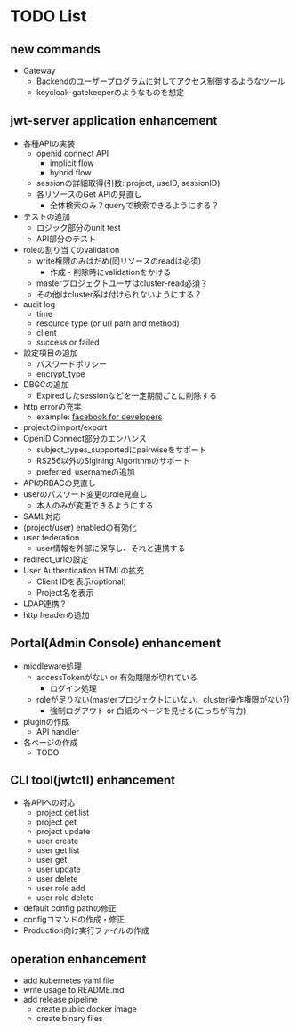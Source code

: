 # TODO List

## new commands

- Gateway
  - Backendのユーザープログラムに対してアクセス制御するようなツール
  - keycloak-gatekeeperのようなものを想定

## jwt-server application enhancement

- 各種APIの実装
  - openid connect API
    - implicit flow
    - hybrid flow
  - sessionの詳細取得(引数: project, useID, sessionID)
  - 各リソースのGet APIの見直し
    - 全体検索のみ？queryで検索できるようにする？
- テストの追加
  - ロジック部分のunit test
  - API部分のテスト
- roleの割り当てのvalidation
  - write権限のみはだめ(同リソースのreadは必須)
    - 作成・削除時にvalidationをかける
  - masterプロジェクトユーザはcluster-read必須？
  - その他はcluster系は付けられないようにする？
- audit log
  - time
  - resource type (or url path and method)
  - client
  - success or failed
- 設定項目の追加
  - パスワードポリシー
  - encrypt_type
- DBGCの追加
  - Expiredしたsessionなどを一定期間ごとに削除する
- http errorの充実
  - example: [facebook for developers](https://developers.facebook.com/docs/messenger-platform/reference/send-api/error-codes?locale=ja_JP)
- projectのimport/export
- OpenID Connect部分のエンハンス
  - subject_types_supportedにpairwiseをサポート
  - RS256以外のSigining Algorithmのサポート
  - preferred_usernameの追加
- APIのRBACの見直し
- userのパスワード変更のrole見直し
  - 本人のみが変更できるようにする
- SAML対応
- (project/user) enabledの有効化
- user federation
  - user情報を外部に保存し、それと連携する
- redirect_urlの設定
- User Authentication HTMLの拡充
  - Client IDを表示(optional)
  - Project名を表示
- LDAP連携？
- http headerの追加

## Portal(Admin Console) enhancement

- middleware処理
  - accessTokenがない or 有効期限が切れている
    - ログイン処理
  - roleが足りない(masterプロジェクトにいない、cluster操作権限がない?)
    - 強制ログアウト or 白紙のページを見せる(こっちが有力)
- pluginの作成
  - API handler
- 各ページの作成
  - TODO

## CLI tool(jwtctl) enhancement

- 各APIへの対応
  - project get list
  - project get
  - project update
  - user create
  - user get list
  - user get
  - user update
  - user delete
  - user role add
  - user role delete
- default config pathの修正
- configコマンドの作成・修正
- Production向け実行ファイルの作成

## operation enhancement

- add kubernetes yaml file
- write usage to README.md
- add release pipeline
  - create public docker image
  - create binary files
